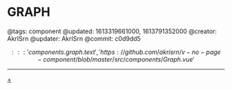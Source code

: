 # GRAPH

@tags: component
@updated: 1613319661000, 1613791352000
@creator: AkrISrn
@updater: AkrISrn
@commit: c0d9dd5

$$::: 'components.graph.text', 'https://github.com/akrisrn/v-no-page-component/blob/master/src/components/Graph.vue' $$

---

[+](/snippets/graph.md)
